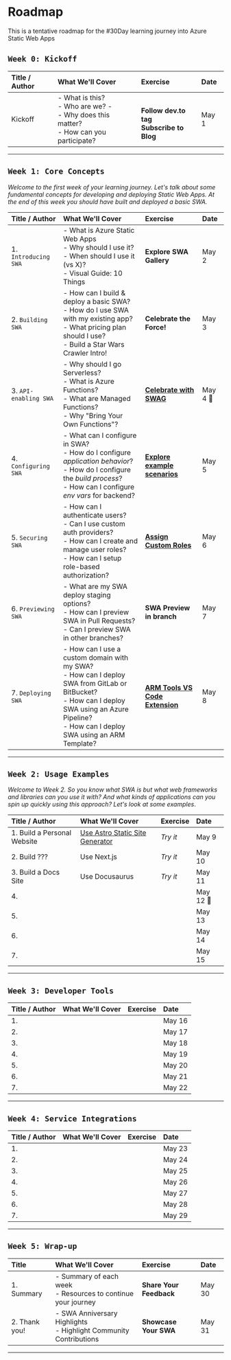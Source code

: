 # Roadmap

This is a tentative roadmap for the #30Day learning journey into Azure Static Web Apps

## `Week 0: Kickoff`

| Title / Author | What We'll Cover | Exercise | Date |
|:---|:---|:---|:---|
| Kickoff | - What is this? <br/> - Who are we? - <br/> - Why does this matter? <br/> - How can you participate? | <br/> **Follow dev.to tag <br/> Subscribe to Blog** | May 1 |

---

## `Week 1: Core Concepts`

_Welcome to the first week of your learning journey. Let's talk about some fundamental concepts for developing and deploying Static Web Apps. At the end of this week you should have built and deployed a basic SWA._

| Title / Author | What We'll Cover | Exercise | Date |
|:---|:---|:---|:---|
| 1. `Introducing SWA` | - What is Azure Static Web Apps <br/> - Why should I use it? <br/> - When should I use it (vs X)? <br/> - Visual Guide: 10 Things | **Explore SWA Gallery** |  May 2 |
| 2. `Building SWA`  |  - How can I build & deploy a basic SWA? <br/> - How do I use SWA with my existing app? <br/> - What pricing plan should I use? <br/> - Build a Star Wars Crawler Intro! | **Celebrate the Force!** | May 3|
| 3. `API-enabling SWA` | - Why should I go Serverless? <br/> - What is Azure Functions? <br/> - What are Managed Functions? <br/> - Why "Bring Your Own Functions"? | **[Celebrate with SWAG](https://github.com/sinedied/azure-swag/)** | May 4 🌟 |
| 4. `Configuring SWA` | - What can I configure in SWA? <br/> - How do I configure _application behavior_? <br/> - How do I configure the _build process_? <br/> - How can I configure _env vars_ for backend? | **[Explore example scenarios](https://docs.microsoft.com/en-us/azure/static-web-apps/configuration-overview#example-scenarios)** | May 5  |
| 5. `Securing SWA` | - How can I authenticate users? <br/> - Can I use custom auth providers? <br/> - How can I create and manage user roles? <br/> - How can I setup role-based authorization? | **[Assign Custom Roles](https://docs.microsoft.com/en-us/azure/static-web-apps/assign-roles-microsoft-graph)** | May 6|
| 6. `Previewing SWA` | - What are my SWA deploy staging options? <br/> - How can I preview SWA in Pull Requests? <br/> - Can I preview SWA in other branches? | **SWA Preview in branch** | May 7 |
| 7. `Deploying SWA` | - How can I use a custom domain with my SWA? <br/> - How can I deploy SWA from GitLab or BitBucket? <br/> - How can I deploy SWA using an Azure Pipeline? <br/> - How can I deploy SWA using an ARM Template? | **[ARM Tools VS Code Extension](https://docs.microsoft.com/en-us/azure/azure-resource-manager/templates/quickstart-create-templates-use-visual-studio-code?tabs=CLI)** | May 8|

---

## `Week 2: Usage Examples`

_Welcome to Week 2. So you know what SWA is but what web frameworks and libraries can you use it with? And what kinds of applications can you spin up quickly using this approach? Let's look at some examples_.


| Title / Author | What We'll Cover | Exercise | Date |
|:---|:---|:---|:---|
| 1. Build a Personal Website | [Use Astro Static Site Generator](https://github.com/glaucia86/astro-swa-demo) | _Try it_ | May 9 |
| 2. Build ??? | Use Next.js | _Try it_ | May 10 |
| 3. Build a Docs Site | Use Docusaurus |  _Try it_ | May 11 |
| 4. | | | May 12 🎂|
| 5. | | | May 13 |
| 6. | | | May 14|
| 7. | | | May 15|


---

## `Week 3: Developer Tools`

| Title / Author | What We'll Cover | Exercise | Date |
|:---|:---|:---|:---|
| 1. | | | May 16 |
| 2. | | | May 17 |
| 3. | | | May 18 |
| 4. | | | May 19 |
| 5. | | | May 20 |
| 6. | | | May 21 |
| 7. | | | May 22 |


---

## `Week 4: Service Integrations`

| Title / Author | What We'll Cover | Exercise | Date |
|:---|:---|:---|:---|
| 1. | | | May 23 |
| 2. | | | May 24 |
| 3. | | | May 25 |
| 4. | | | May 26 |
| 5. | | | May 27 |
| 6. | | | May 28 |
| 7. | | | May 29 |


---

## `Week 5: Wrap-up`

| Title | What We'll Cover | Exercise | Date |
|:---|:---|:---|:---|
| 1. Summary | - Summary of each week <br/> - Resources to continue your journey  | **Share Your Feedback**| May 30 |
| 2. Thank you! | -  SWA Anniversary Highlights <br/> - Highlight Community Contributions | **Showcase Your SWA** | May 31 |

---